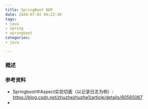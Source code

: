 ```yaml
---
title: SpringBoot AOP
date: 2020-07-02 09:22:16
tags:
- java
- spring
- springboot
categories:
- java

---
```


### 概述



### 参考资料

- Springboot中Aspect实现切面（以记录日志为例）: <https://blog.csdn.net/zhuzhezhuzhe1/article/details/80565067> 
- 